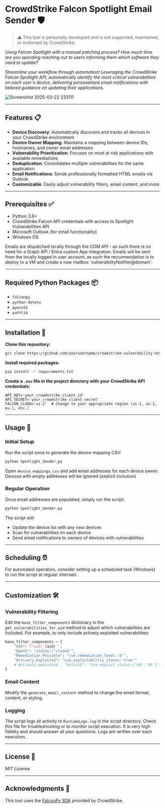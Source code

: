 # **CrowdStrike Falcon Spotlight Email Sender** 🛡️
> ⚠️ This tool is personally developed and is not supported, maintained, or endorsed by CrowdStrike. 

*Using Falcon Spotlight with a manual patching process? How much time are you spending reaching out to users informing them which software they need to update?*

*Streamline your workflow through automation! Leveraging the CrowdStrike Falcon Spotlight API, automatically identify the most critical vulnerabilities on each user's device, delivering personalized email notifications with tailored guidance on updating their applications.*

![Screenshot 2025-03-22 233111](https://github.com/user-attachments/assets/18cbca6d-22c4-46fd-aded-e30e9d92d2b7)

---

## **Features** 📋

- **Device Discovery**: Automatically discovers and tracks all devices in your CrowdStrike environment
- **Device Owner Mapping**: Maintains a mapping between device IDs, hostnames, and owner email addresses 
- **Vulnerability Prioritization**: Focuses on most at risk applications with available remediations  
- **Deduplication**: Consolidates multiple vulnerabilities for the same application  
- **Email Notifications**: Sends professionally formatted HTML emails via Outlook  
- **Customizable**: Easily adjust vulnerability filters, email content, and more  

---

## **Prerequisites** ✅

- Python 3.6+  
- CrowdStrike Falcon API credentials with access to Spotlight Vulnerabilities API  
- Microsoft Outlook (for email functionality)
- Windows OS

Emails are dispatched locally through the COM API - as such there is no need for a Graph API / Entra custom App integration. Emails will be sent from the locally logged in user account, as such the reccomendation is to deploy to a VM and create a new mailbox 'vulnerabilityNotifier@domain'.

---

## **Required Python Packages** 📦

- `falconpy`  
- `python-dotenv`  
- `pywin32`  
- `pathlib`  

---

## **Installation** 🧰

**Clone this repository:**
```bash
git clone https://github.com/yourusername/crowdstrike-vulnerability-notifier.git
```

**Install required packages:**
```bash
pip install -r requirements.txt
```

**Create a `.env` file in the project directory with your CrowdStrike API credentials:**
```dotenv
API_KEY='your_crowdstrike_client_id'
API_SECRET='your_crowdstrike_client_secret'
FALCON_CLOUD='us-2'  # Change to your appropriate region (us-1, us-2, eu-1, etc.)
```

---

## **Usage** 🚀

### **Initial Setup**

Run the script once to generate the device mapping CSV:
```bash
python Spotlight_Sender.py
```

Open `device_mappings.csv` and add email addresses for each device owner.
Devices with empty addresses will be ignored (explicit inclusion)

### **Regular Operation**

Once email addresses are populated, simply run the script:
```bash
python Spotlight_Sender.py
```

The script will:

- Update the device list with any new devices  
- Scan for vulnerabilities on each device  
- Send email notifications to owners of devices with vulnerabilities  

---

## **Scheduling** ⏰

For automated operation, consider setting up a scheduled task (Windows) to run the script at regular intervals.

---

## **Customization** 🛠️

### **Vulnerability Filtering**

Edit the `base_filter_components` dictionary in the `get_vulnerabilities_for_aid` method to adjust which vulnerabilities are included. For example, to only include actively exploited vulnerabilities:

```python
base_filter_components = {
    "AID": f"aid:'{aid}'",
    "OpenV": "status:!'closed'",
    "Remediation_Possible": "cve.remediation_level:'O'",
    "Actively_Exploited": "cve.exploitability_status:'true'"
    # Actively exploited.. "XploitS": "cve.exploit_status:['60','90']",
}
```

### **Email Content**

Modify the `generate_email_content` method to change the email format, content, or styling.

### **Logging**

The script logs all activity to `RuntimeLogs.log` in the script directory. Check this file for troubleshooting or to monitor script execution. It is very high fidelity and should answer all your questions. Logs are written over each execution.

---

## **License** 📄

MIT License

---

## **Acknowledgments** 🙏

This tool uses the [FalconPy SDK](https://github.com/CrowdStrike/falconpy) provided by CrowdStrike.
